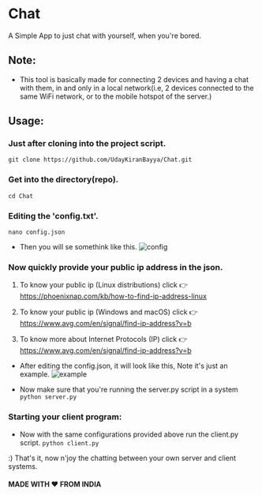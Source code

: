 # Chat
A Simple App to just chat with yourself, when you're bored.

## Note:
* This tool is basically made for connecting 2 devices and having a chat with them, in and only in a local network(i.e, 2 devices connected to the same WiFi network, or to the mobile hotspot of the server.)
## Usage:
### Just after cloning into the project script.
``` git clone https://github.com/UdayKiranBayya/Chat.git ```

### Get into the directory(repo).
``` cd Chat ```
### Editing the 'config.txt'.
``` nano config.json ```

* Then you will se somethink like this.
![config](confignano.png)

### Now quickly provide your public ip address in the json.

1. To know your public ip  (Linux distributions) click 👉️ https://phoenixnap.com/kb/how-to-find-ip-address-linux

2. To know your public ip (Windows and macOS) click 👉️ https://www.avg.com/en/signal/find-ip-address?v=b

3. To know more about Internet Protocols (IP) click 👉️ https://www.avg.com/en/signal/find-ip-address?v=b

* After editing the config.json, it will look like this, Note it's just an example.
![example](example.png)

* Now make sure that you're running the server.py script in a system
``` python server.py ```

### Starting your client program:
* Now with the same configurations provided above run the client.py script.
 ``` python client.py ```

:) That's it, now n'joy the chatting between your own server and client systems.

#### MADE WITH ❤️ FROM INDIA






